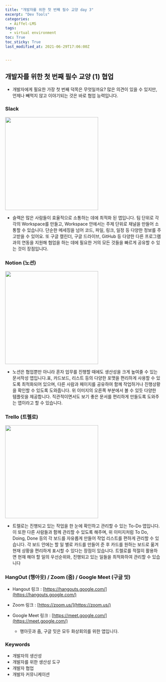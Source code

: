 ```yaml
---
title: "개발자를 위한 첫 번째 필수 교양 day 3"
excerpt: "Dev Tools"
categories:
  - Aiffel-LMS
tags:
  - virtual environment
toc: True
toc_sticky: True
last_modified_at: 2021-06-29T17:06:00Z


---
```



## 개발자를 위한 첫 번째 필수 교양 (1) 협업


- 개발자에게 필요한 가장 첫 번째 덕목은 무엇일까요? 많은 의견이 있을 수 있지만, 언제나 빼먹지 않고 이야기되는 것은 바로 협업 능력입니다.

### Slack

<img src="https://user-images.githubusercontent.com/46912607/123720953-3a65c280-d8c0-11eb-9de8-2bdf94d82e8b.png" width="300">

- 슬랙은 많은 사람들이 효율적으로 소통하는 데에 최적화 된 앱입니다. 팀 단위로 각각의 Workspace를 만들고, Workspace 안에서는 주제 단위로 채널을 만들어 소통할 수 있습니다. 단순한 메세징을 넘어 코드, 파일, 링크, 일정 등 다양한 정보를 주고받을 수 있어요. 또 구글 캘린더, 구글 드라이브, GitHub 등 다양한 다른 프로그램과의 연동을 지원해 협업을 하는 데에 필요한 거의 모든 것들을 빠르게 공유할 수 있는 것이 장점입니다.

### Notion (노션) 

<img src="https://user-images.githubusercontent.com/46912607/123721210-c7108080-d8c0-11eb-815a-71b6cdfa699c.png" width="300">

- 노션은 협업뿐만 아니라 혼자 업무를 진행할 때에도 생산성을 크게 높여줄 수 있는 문서작성 앱입니다.표, 카드보드, 리스트 등의 다양한 포맷을 편리하게 사용할 수 있도록 최적화되어 있으며, 다른 사람과 페이지를 공유하여 함께 작업하거나 진행상황을 확인할 수 있도록 도와줍니다. 위 이미지의 오른쪽 부분에서 볼 수 있듯 다양한 템플릿을 제공합니다. 직관적이면서도 보기 좋은 문서를 편리하게 만들도록 도와주는 앱이라고 할 수 있습니다.

### Trello (트렐로)

<img src="https://user-images.githubusercontent.com/46912607/123721252-ddb6d780-d8c0-11eb-9b10-9814bc6dc147.png" width="300">

- 트렐로는 진행되고 있는 작업을 한 눈에 확인하고 관리할 수 있는 To-Do 앱입니다. 이 또한 다른 사람들과 함께 관리할 수 있도록 해주며, 위 이미지처럼 To Do, Doing, Done 등의 각 보드를 자유롭게 만들어 작업 리스트를 편하게 관리할 수 있습니다. 각 보드 안에는 할 일 별로 카드를 만들어 준 후 카드를 원하는 보드로 옮겨 현재 상황을 편리하게 표시할 수 있다는 장점이 있습니다. 트렐로를 적절히 활용하면 현재 해야 할 일의 우선순위와, 진행되고 있는 일들을 최적화하여 관리할 수 있습니다

###  HangOut (행아웃) / Zoom (줌) / Google Meet (구글 밋)

- Hangout 링크 : [https://hangouts.google.com/](https://hangouts.google.com/)
- Zoom 링크 : [https://zoom.us/](https://zoom.us/)
- Google Meet 링크 : [https://meet.google.com/](https://meet.google.com/)

  - 행아웃과 줌, 구글 밋은 모두 화상회의를 위한 앱입니다.

### Keywords

- 개발자의 생산성
- 개발자를 위한 생산성 도구
- 개발자 협업
- 개발자 커뮤니케이션